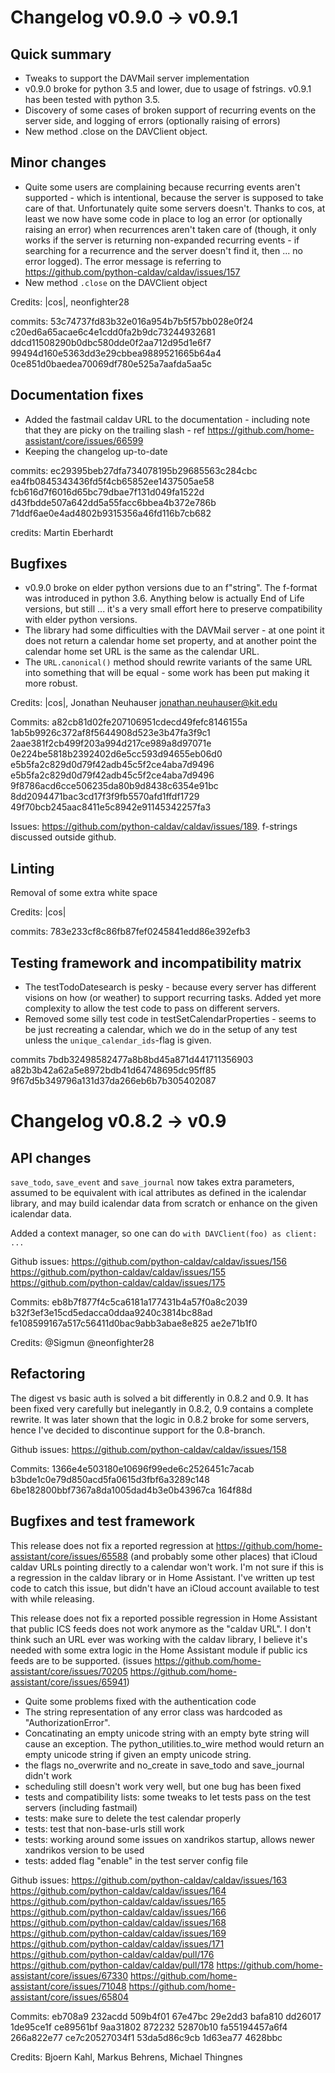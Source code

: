 # Changelog v0.9.0 -> v0.9.1

## Quick summary

* Tweaks to support the DAVMail server implementation
* v0.9.0 broke for python 3.5 and lower, due to usage of fstrings.  v0.9.1 has been tested with python 3.5.
* Discovery of some cases of broken support of recurring events on the server side, and logging of errors (optionally raising of errors)
* New method .close on the DAVClient object.

## Minor changes

* Quite some users are complaining because recurring events aren't supported - which is intentional, because the server is supposed to take care of that.  Unfortunately quite some servers doesn't.  Thanks to cos, at least we now have some code in place to log an error (or optionally raising an error) when recurrences aren't taken care of (though, it only works if the server is returning non-expanded recurring events - if searching for a recurrence and the server doesn't find it, then ... no error logged).  The error message is referring to https://github.com/python-caldav/caldav/issues/157
* New method `.close` on the DAVClient object

Credits: |cos|, neonfighter28

commits: 53c74737fd83b32e016a954b7b5f57bb028e0f24 c20ed6a65acae6c4e1cdd0fa2b9dc73244932681 ddcd11508290b0dbc580dde0f2aa712d95d1e6f7 99494d160e5363dd3e29cbbea9889521665b64a4 0ce851d0baedea70069df780e525a7aafda5aa5c

## Documentation fixes

* Added the fastmail caldav URL to the documentation - including note that they are picky on the trailing slash - ref https://github.com/home-assistant/core/issues/66599
* Keeping the changelog up-to-date

commits: ec29395beb27dfa734078195b29685563c284cbc ea4fb0845343436fd5f4cb65852ee1437505ae58 fcb616d7f6016d65bc79dbae7f131d049fa1522d d43fbdde507a642dd5a55facc6bbea4b372e786b 71ddf6ae0e4ad4802b9315356a46fd116b7cb682

credits: Martin Eberhardt

## Bugfixes

* v0.9.0 broke on elder python versions due to an f"string".  The f-format was introduced in python 3.6.  Anything below is actually End of Life versions, but still ... it's a very small effort here to preserve compatibility with elder python versions.
* The library had some difficulties with the DAVMail server - at one point it does not return a calendar home set property, and at another point the calendar home set URL is the same as the calendar URL.
* The `URL.canonical()` method should rewrite variants of the same URL into something that will be equal - some work has been put making it more robust.

Credits: |cos|, Jonathan Neuhauser <jonathan.neuhauser@kit.edu>

Commits: a82cb81d02fe207106951cdecd49fefc8146155a 1ab5b9926c372af8f5644908d523e3b47fa3f9c1 2aae381f2cb499f203a994d217ce989a8d97071e 0e224be5818b2392402d6e5cc593d94655eb06d0 e5b5fa2c829d0d79f42adb45c5f2ce4aba7d9496 e5b5fa2c829d0d79f42adb45c5f2ce4aba7d9496 9f8786acd6cce506235da80b9d8438c6354e91bc 8dd2094471bac3cd17f3f9fb5570afd1ffdf1729 49f70bcb245aac8411e5c8942e91145342257fa3

Issues: https://github.com/python-caldav/caldav/issues/189.  f-strings discussed outside github.

## Linting

Removal of some extra white space

Credits: |cos|

commits: 783e233cf8c86fb87fef0245841edd86e392efb3

## Testing framework and incompatibility matrix

* The testTodoDatesearch is pesky - because every server has different visions on how (or weather) to support recurring tasks.  Added yet more complexity to allow the test code to pass on different servers.
* Removed some silly test code in testSetCalendarProperties - seems to be just recreating a calendar, which we do in the setup of any test unless the `unique_calendar_ids`-flag is given.

commits 7bdb32498582477a8b8bd45a871d441711356903 a82b3b42a62a5e8972bdb41d64748695dc95ff85 9f67d5b349796a131d37da266eb6b7b305402087

# Changelog v0.8.2 -> v0.9

## API changes

`save_todo`, `save_event` and `save_journal` now takes extra parameters, assumed to be equivalent with ical attributes as defined in the icalendar library, and may build icalendar data from scratch or enhance on the given icalendar data.

Added a context manager, so one can do `with DAVClient(foo) as client: ...`

Github issues: https://github.com/python-caldav/caldav/issues/156 https://github.com/python-caldav/caldav/issues/155 https://github.com/python-caldav/caldav/issues/175

Commits: eb8b7f877f4c5ca6181a177431b4a57f0a8c2039 b32f3ef3e15cd5edacca0ddaa9240c3814bc88ad fe108599167a517c56411d0bac9abb3abae8e825 ae2e71b1f0

Credits: @Sigmun @neonfighter28

## Refactoring

The digest vs basic auth is solved a bit differently in 0.8.2 and 0.9.  It has been fixed very carefully but inelegantly in 0.8.2, 0.9 contains a complete rewrite.  It was later shown that the logic in 0.8.2 broke for some servers, hence I've decided to discontinue support for the 0.8-branch.

Github issues: https://github.com/python-caldav/caldav/issues/158

Commits: 1366e4e503180e10696f99ede6c2526451c7acab b3bde1c0e79d850acd5fa0615d3fbf6a3289c148 6be182800bbf7367a8da1005dad4b3e0b43967ca 164f88d

## Bugfixes and test framework

This release does not fix a reported regression at https://github.com/home-assistant/core/issues/65588 (and probably some other places) that iCloud caldav URLs pointing directly to a calendar won't work.  I'm not sure if this is a regression in the caldav library or in Home Assistant.  I've written up test code to catch this issue, but didn't have an iCloud account available to test with while releasing.

This release does not fix a reported possible regression in Home Assistant that public ICS feeds does not work anymore as the "caldav URL".  I don't think such an URL ever was working with the caldav library, I believe it's needed with some extra logic in the Home Assistant module if public ics feeds are to be supported.  (issues https://github.com/home-assistant/core/issues/70205 https://github.com/home-assistant/core/issues/65941)

* Quite some problems fixed with the authentication code
* The string representation of any error class was hardcoded as "AuthorizationError".
* Concatinating an empty unicode string with an empty byte string will cause an exception.  The python_utilities.to_wire method would return an empty unicode string if given an empty unicode string.
* the flags no_overwrite and no_create in save_todo and save_journal didn't work
* scheduling still doesn't work very well, but one bug has been fixed
* tests and compatibility lists: some tweaks to let tests pass on the test servers (including fastmail)
* tests: make sure to delete the test calendar properly
* tests: test that non-base-urls still work
* tests: working around some issues on xandrikos startup, allows newer xandrikos version to be used
* tests: added flag "enable" in the test server config file

Github issues: https://github.com/python-caldav/caldav/issues/163 https://github.com/python-caldav/caldav/issues/164 https://github.com/python-caldav/caldav/issues/165 https://github.com/python-caldav/caldav/issues/166 https://github.com/python-caldav/caldav/issues/168 https://github.com/python-caldav/caldav/issues/169 https://github.com/python-caldav/caldav/issues/171 https://github.com/python-caldav/caldav/pull/176 https://github.com/python-caldav/caldav/pull/178 https://github.com/home-assistant/core/issues/67330 https://github.com/home-assistant/core/issues/71048 https://github.com/home-assistant/core/issues/65804

Commits: eb708a9 232acdd 509b4f01 67e47bc 29e2dd3 bafa810 dd26017 1de95ce1f ce89561bf 9aa31802 872232 52870b10 fa55194457a6f4 266a822e77 ce7c20527034f1 53da5d86c9cb 1d63ea77 4628bbc

Credits: Bjoern Kahl, Markus Behrens, Michael Thingnes

